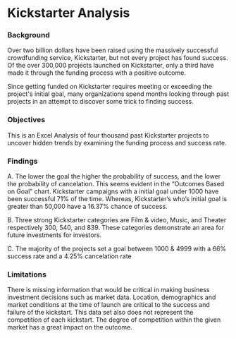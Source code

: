 # Kickstarter Analysis


### Background

Over two billion dollars have been raised using the massively successful crowdfunding service, Kickstarter, but not every project has found success. Of the over 300,000 projects launched on Kickstarter, only a third have made it through the funding process with a positive outcome.

Since getting funded on Kickstarter requires meeting or exceeding the project's initial goal, many organizations spend months looking through past projects in an attempt to discover some trick to finding success.

### Objectives

This is an Excel Analysis of four thousand past Kickstarter projects to uncover hidden trends by examining the funding process and success rate.

### Findings 

A. The lower the goal the higher the probability of success, and the lower the probability of cancelation. This seems evident in the “Outcomes Based on Goal” chart. Kickstarter campaigns with a initial goal under 1000 have been successful 71% of the time. Whereas, Kickstarter’s who’s initial goal is greater than 50,000 have a 16.37% chance of success. 

B. Three strong Kickstarter categories are Film & video, Music, and Theater respectively 300, 540, and 839. These categories demonstrate an area for future investments for investors.

C. The majority of the projects set a goal between 1000 & 4999 with a  66% success rate and a 4.25% cancelation rate


### Limitations

There is missing information that would be critical in making business investment decisions such as market data. Location, demographics and market conditions at the time of launch are critical to the success and failure of the kickstart. This data set also does not represent the competition of each kickstart. The degree of competition within the given market has a great impact on the outcome. 




